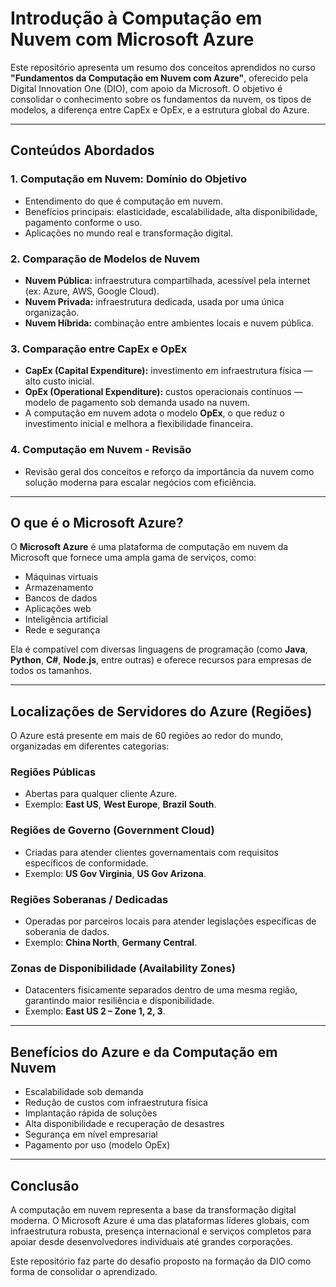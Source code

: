 # Introdução à Computação em Nuvem com Microsoft Azure

Este repositório apresenta um resumo dos conceitos aprendidos no curso **"Fundamentos da Computação em Nuvem com Azure"**, oferecido pela Digital Innovation One (DIO), com apoio da Microsoft. O objetivo é consolidar o conhecimento sobre os fundamentos da nuvem, os tipos de modelos, a diferença entre CapEx e OpEx, e a estrutura global do Azure.

---

## Conteúdos Abordados

### 1. Computação em Nuvem: Domínio do Objetivo
- Entendimento do que é computação em nuvem.
- Benefícios principais: elasticidade, escalabilidade, alta disponibilidade, pagamento conforme o uso.
- Aplicações no mundo real e transformação digital.

### 2. Comparação de Modelos de Nuvem
- **Nuvem Pública:** infraestrutura compartilhada, acessível pela internet (ex: Azure, AWS, Google Cloud).
- **Nuvem Privada:** infraestrutura dedicada, usada por uma única organização.
- **Nuvem Híbrida:** combinação entre ambientes locais e nuvem pública.

### 3. Comparação entre CapEx e OpEx
- **CapEx (Capital Expenditure):** investimento em infraestrutura física — alto custo inicial.
- **OpEx (Operational Expenditure):** custos operacionais contínuos — modelo de pagamento sob demanda usado na nuvem.
- A computação em nuvem adota o modelo **OpEx**, o que reduz o investimento inicial e melhora a flexibilidade financeira.

### 4. Computação em Nuvem - Revisão
- Revisão geral dos conceitos e reforço da importância da nuvem como solução moderna para escalar negócios com eficiência.

---

## O que é o Microsoft Azure?

O **Microsoft Azure** é uma plataforma de computação em nuvem da Microsoft que fornece uma ampla gama de serviços, como:

- Máquinas virtuais
- Armazenamento
- Bancos de dados
- Aplicações web
- Inteligência artificial
- Rede e segurança

Ela é compatível com diversas linguagens de programação (como **Java**, **Python**, **C#**, **Node.js**, entre outras) e oferece recursos para empresas de todos os tamanhos.

---

## Localizações de Servidores do Azure (Regiões)

O Azure está presente em mais de 60 regiões ao redor do mundo, organizadas em diferentes categorias:

### Regiões Públicas
- Abertas para qualquer cliente Azure.
- Exemplo: **East US**, **West Europe**, **Brazil South**.

### Regiões de Governo (Government Cloud)
- Criadas para atender clientes governamentais com requisitos específicos de conformidade.
- Exemplo: **US Gov Virginia**, **US Gov Arizona**.

### Regiões Soberanas / Dedicadas
- Operadas por parceiros locais para atender legislações específicas de soberania de dados.
- Exemplo: **China North**, **Germany Central**.

### Zonas de Disponibilidade (Availability Zones)
- Datacenters fisicamente separados dentro de uma mesma região, garantindo maior resiliência e disponibilidade.
- Exemplo: **East US 2 – Zone 1, 2, 3**.

---

## Benefícios do Azure e da Computação em Nuvem

- Escalabilidade sob demanda
- Redução de custos com infraestrutura física
- Implantação rápida de soluções
- Alta disponibilidade e recuperação de desastres
- Segurança em nível empresarial
- Pagamento por uso (modelo OpEx)

---

## Conclusão

A computação em nuvem representa a base da transformação digital moderna. O Microsoft Azure é uma das plataformas líderes globais, com infraestrutura robusta, presença internacional e serviços completos para apoiar desde desenvolvedores individuais até grandes corporações.

Este repositório faz parte do desafio proposto na formação da DIO como forma de consolidar o aprendizado.
